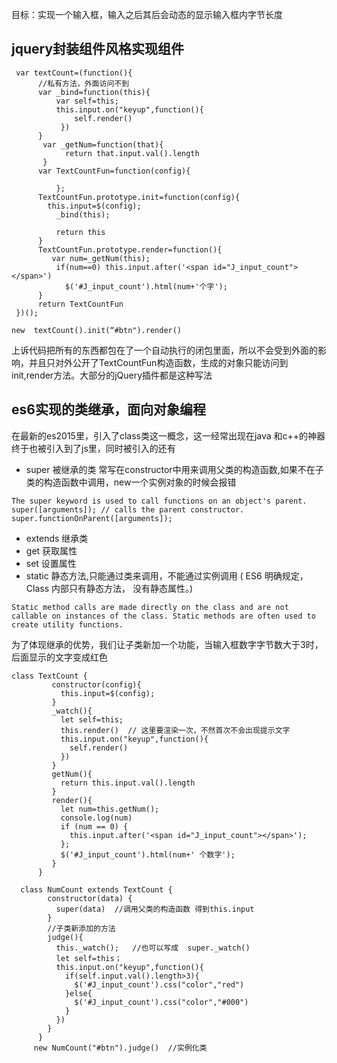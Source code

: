 目标：实现一个输入框，输入之后其后会动态的显示输入框内字节长度

##  jquery封装组件风格实现组件
```
 var textCount=(function(){ 
      //私有方法，外面访问不到
      var _bind=function(this){
          var self=this;
          this.input.on("keyup",function(){
              self.render()
           })
      }
       var _getNum=function(that){
            return that.input.val().length
       }
      var TextCountFun=function(config){
            
          };
      TextCountFun.prototype.init=function(config){
        this.input=$(config);
          _bind(this);

          return this
      }
      TextCountFun.prototype.render=function(){
         var num=_getNum(this);
          if(num==0) this.input.after('<span id="J_input_count"></span>')
            $('#J_input_count').html(num+'个字');
      }
      return TextCountFun
 })();

new  textCount().init(“#btn").render()
```


上诉代码把所有的东西都包在了一个自动执行的闭包里面，所以不会受到外面的影响，并且只对外公开了TextCountFun构造函数，生成的对象只能访问到init,render方法。大部分的jQuery插件都是这种写法

## es6实现的类继承，面向对象编程

在最新的es2015里，引入了class类这一概念，这一经常出现在java 和c++的神器终于也被引入到了js里，同时被引入的还有
- super  被继承的类  常写在constructor中用来调用父类的构造函数,如果不在子类的构造函数中调用，new一个实例对象的时候会报错
```
The super keyword is used to call functions on an object's parent.
super([arguments]); // calls the parent constructor.
super.functionOnParent([arguments]);
```
- extends  继承类
- get   获取属性
- set   设置属性
- static 静态方法,只能通过类来调用，不能通过实例调用
( ES6 明确规定， Class 内部只有静态方法， 没有静态属性。)
```
Static method calls are made directly on the class and are not callable on instances of the class. Static methods are often used to create utility functions.
```

为了体现继承的优势，我们让子类新加一个功能，当输入框数字字节数大于3时，后面显示的文字变成红色

```
class TextCount {
         constructor(config){
           this.input=$(config);
         }
         _watch(){
           let self=this;
           this.render()  // 这里要渲染一次，不然首次不会出现提示文字
           this.input.on("keyup",function(){
             self.render()
           })
         }
         getNum(){
           return this.input.val().length
         }
         render(){
           let num=this.getNum();
           console.log(num)
           if (num == 0) {
             this.input.after('<span id="J_input_count"></span>');
           };
           $('#J_input_count').html(num+' 个数字');
         }
      }

  class NumCount extends TextCount {
        constructor(data) {
          super(data)  //调用父类的构造函数 得到this.input
        }  
        //子类新添加的方法
        judge(){
          this._watch();   //也可以写成  super._watch()
          let self=this；
          this.input.on("keyup",function(){
            if(self.input.val().length>3){
              $('#J_input_count').css("color","red")
            }else{
              $('#J_input_count').css("color","#000")
            }
          })
        }
      }
     new NumCount("#btn").judge()  //实例化类
```
